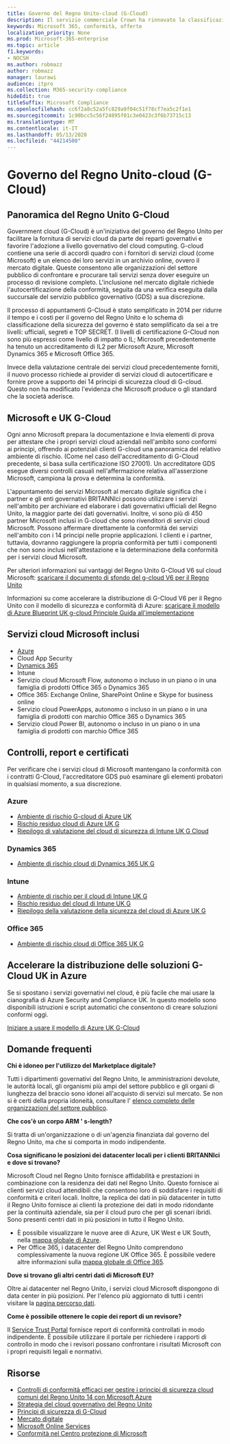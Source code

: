```yaml
---
title: Governo del Regno Unito-cloud (G-Cloud)
description: Il servizio commerciale Crown ha rinnovato la classificazione dei servizi cloud Microsoft nel cloud governativo v. 6.
keywords: Microsoft 365, conformità, offerte
localization_priority: None
ms.prod: Microsoft-365-enterprise
ms.topic: article
f1.keywords:
- NOCSH
ms.author: robmazz
author: robmazz
manager: laurawi
audience: itpro
ms.collection: M365-security-compliance
hideEdit: true
titleSuffix: Microsoft Compliance
ms.openlocfilehash: cc6f2a8c52a5fc829a9f04c51f78cf7ea5c2f1e1
ms.sourcegitcommit: 1c90bcc5c56f24895f01c3e0423c3f6b73715c13
ms.translationtype: MT
ms.contentlocale: it-IT
ms.lasthandoff: 05/13/2020
ms.locfileid: "44214500"
---
```

# <a name="united-kingdom-government-cloud-g-cloud"></a>Governo del Regno Unito-cloud (G-Cloud)

## <a name="uk-g-cloud-overview"></a>Panoramica del Regno Unito G-Cloud

Government cloud (G-Cloud) è un'iniziativa del governo del Regno Unito per facilitare la fornitura di servizi cloud da parte dei reparti governativi e favorire l'adozione a livello governativo del cloud computing. G-cloud contiene una serie di accordi quadro con i fornitori di servizi cloud (come Microsoft) e un elenco dei loro servizi in un archivio online, ovvero il mercato digitale. Queste consentono alle organizzazioni del settore pubblico di confrontare e procurare tali servizi senza dover eseguire un processo di revisione completo. L'inclusione nel mercato digitale richiede l'autocertificazione della conformità, seguita da una verifica eseguita dalla succursale del servizio pubblico governativo (GDS) a sua discrezione.

Il processo di appuntamenti G-Cloud è stato semplificato in 2014 per ridurre il tempo e i costi per il governo del Regno Unito e lo schema di classificazione della sicurezza del governo è stato semplificato da sei a tre livelli: ufficiali, segreti e TOP SECRET. (I livelli di certificazione G-Cloud non sono più espressi come livello di impatto o IL; Microsoft precedentemente ha tenuto un accreditamento di IL2 per Microsoft Azure, Microsoft Dynamics 365 e Microsoft Office 365.

Invece della valutazione centrale dei servizi cloud precedentemente forniti, il nuovo processo richiede ai provider di servizi cloud di autocertificare e fornire prove a supporto dei 14 principi di sicurezza cloud di G-cloud. Questo non ha modificato l'evidenza che Microsoft produce o gli standard che la società aderisce.

## <a name="microsoft-and-uk-g-cloud"></a>Microsoft e UK G-Cloud

Ogni anno Microsoft prepara la documentazione e Invia elementi di prova per attestare che i propri servizi cloud aziendali nell'ambito sono conformi ai principi, offrendo ai potenziali clienti G-cloud una panoramica del relativo ambiente di rischio. (Come nel caso dell'accreditamento di G-Cloud precedente, si basa sulla certificazione ISO 27001). Un accreditatore GDS esegue diversi controlli casuali nell'affermazione relativa all'asserzione Microsoft, campiona la prova e determina la conformità.

L'appuntamento dei servizi Microsoft al mercato digitale significa che i partner e gli enti governativi BRITANNIci possono utilizzare i servizi nell'ambito per archiviare ed elaborare i dati governativi ufficiali del Regno Unito, la maggior parte dei dati governativi. Inoltre, vi sono più di 450 partner Microsoft inclusi in G-cloud che sono rivenditori di servizi cloud Microsoft. Possono affermare direttamente la conformità dei servizi nell'ambito con i 14 principi nelle proprie applicazioni. I clienti e i partner, tuttavia, dovranno raggiungere la propria conformità per tutti i componenti che non sono inclusi nell'attestazione e la determinazione della conformità per i servizi cloud Microsoft.

Per ulteriori informazioni sui vantaggi del Regno Unito G-Cloud V6 sul cloud Microsoft: [scaricare il documento di sfondo del g-cloud V6 per il Regno Unito](https://aka.ms/uk-g-cloud_backgrounder)

Informazioni su come accelerare la distribuzione di G-Cloud V6 per il Regno Unito con il modello di sicurezza e conformità di Azure: [scaricare il modello di Azure Blueprint UK g-cloud Principle Guida all'implementazione](https://servicetrust.microsoft.com/ViewPage/Blueprint?command=Download&downloadType=Document&downloadId=c3804aba-03a7-4d21-88ad-d9bbe5314a00&docTab=fc060920-cdb8-11e7-bacf-0bf52b09d912_UK_G-Cloud_Blueprint)

## <a name="microsoft-in-scope-cloud-services"></a>Servizi cloud Microsoft inclusi

- [Azure](https://aka.ms/AzureCompliance)
- Cloud App Security
- [Dynamics 365](https://aka.ms/d365-compliance-list)
- Intune
- Servizio cloud Microsoft Flow, autonomo o incluso in un piano o in una famiglia di prodotti Office 365 o Dynamics 365
- Office 365: Exchange Online, SharePoint Online e Skype for business online
- Servizio cloud PowerApps, autonomo o incluso in un piano o in una famiglia di prodotti con marchio Office 365 o Dynamics 365
- Servizio cloud Power BI, autonomo o incluso in un piano o in una famiglia di prodotti con marchio Office 365

## <a name="audits-reports-and-certificates"></a>Controlli, report e certificati

Per verificare che i servizi cloud di Microsoft mantengano la conformità con i contratti G-Cloud, l'accreditatore GDS può esaminare gli elementi probatori in qualsiasi momento, a sua discrezione.

### <a name="azure"></a>Azure

- [Ambiente di rischio G-cloud di Azure UK](https://go.microsoft.com/fwlink/?linkid=2099702)
- [Rischio residuo cloud di Azure UK G](https://go.microsoft.com/fwlink/?linkid=2099497)
- [Riepilogo di valutazione del cloud di sicurezza di Intune UK G Cloud](https://go.microsoft.com/fwlink/?linkid=2099703)

### <a name="dynamics-365"></a>Dynamics 365

- [Ambiente di rischio cloud di Dynamics 365 UK G](https://go.microsoft.com/fwlink/?linkid=2099702)

### <a name="intune"></a>Intune

- [Ambiente di rischio per il cloud di Intune UK G](https://go.microsoft.com/fwlink/?linkid=2099702)
- [Rischio residuo del cloud di Intune UK G](https://aka.ms/IntuneUKGCloudResidualRisk)
- [Riepilogo della valutazione della sicurezza del cloud di Azure UK G](https://aka.ms/IntuneUKGCloudSecurityAssessmentSummary)

### <a name="office-365"></a>Office 365

- [Ambiente di rischio cloud di Office 365 UK G](https://go.microsoft.com/fwlink/?linkid=2099702)

## <a name="accelerate-your-deployment-of-uk-g-cloud-solutions-on-azure"></a>Accelerare la distribuzione delle soluzioni G-Cloud UK in Azure

Se si spostano i servizi governativi nel cloud, è più facile che mai usare la cianografia di Azure Security and Compliance UK. In questo modello sono disponibili istruzioni e script automatici che consentono di creare soluzioni conformi oggi.

[Iniziare a usare il modello di Azure UK G-Cloud](https://aka.ms/ukofficialblueprint)

## <a name="frequently-asked-questions"></a>Domande frequenti

**Chi è idoneo per l'utilizzo del Marketplace digitale?**

Tutti i dipartimenti governativi del Regno Unito, le amministrazioni devolute, le autorità locali, gli organismi più ampi del settore pubblico e gli organi di lunghezza del braccio sono idonei all'acquisto di servizi sul mercato. Se non si è certi della propria idoneità, consultare l' [elenco completo delle organizzazioni del settore pubblico](https://www.gov.uk/government/publications/public-sector-organisations-eligible-to-use-cloudstore).

**Che cos'è un corpo ARM ' s-length?**

Si tratta di un'organizzazione o di un'agenzia finanziata dal governo del Regno Unito, ma che si comporta in modo indipendente.

**Cosa significano le posizioni dei datacenter locali per i clienti BRITANNIci e dove si trovano?**

Microsoft Cloud nel Regno Unito fornisce affidabilità e prestazioni in combinazione con la residenza dei dati nel Regno Unito. Questo fornisce ai clienti servizi cloud attendibili che consentono loro di soddisfare i requisiti di conformità e criteri locali. Inoltre, la replica dei dati in più datacenter in tutto il Regno Unito fornisce ai clienti la protezione dei dati in modo ridondante per la continuità aziendale, sia per il cloud puro che per gli scenari ibridi. Sono presenti centri dati in più posizioni in tutto il Regno Unito.

- È possibile visualizzare le nuove aree di Azure, UK West e UK South, nella [mappa globale di Azure](https://azuredatacentermap.azurewebsites.net/).
- Per Office 365, i datacenter del Regno Unito comprendono complessivamente la nuova regione UK Office 365. È possibile vedere altre informazioni sulla [mappa globale di Office 365](https://o365datacentermap.azurewebsites.net/).

**Dove si trovano gli altri centri dati di Microsoft EU?**

Oltre ai datacenter nel Regno Unito, i servizi cloud Microsoft dispongono di data center in più posizioni. Per l'elenco più aggiornato di tutti i centri visitare la [pagina percorso dati](https://www.microsoft.com/TrustCenter/Privacy/where-your-data-is-located).

**Come è possibile ottenere le copie dei report di un revisore?**

Il [Service Trust Portal](https://docs.microsoft.com/microsoft-365/compliance/get-started-with-service-trust-portal) fornisce report di conformità controllati in modo indipendente. È possibile utilizzare il portale per richiedere i rapporti di controllo in modo che i revisori possano confrontare i risultati Microsoft con i propri requisiti legali e normativi.

## <a name="resources"></a>Risorse

- [Controlli di conformità efficaci per gestire i principi di sicurezza cloud comuni del Regno Unito 14 con Microsoft Azure](https://aka.ms/complianceuk)
- [Strategia del cloud governativo del Regno Unito](https://aka.ms/UK_govt_cloud_strategy)
- [Principi di sicurezza di G-Cloud](https://aka.ms/UK-G-Cloud)
- [Mercato digitale](https://www.digitalmarketplace.service.gov.uk/)
- [Microsoft Online Services](https://aka.ms/Online-Services-Terms)
- [Conformità nel Centro protezione di Microsoft](https://www.microsoft.com/trust-center/compliance/compliance-overview)
